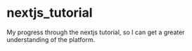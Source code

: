 # nextjs_tutorial
My progress through the nextjs tutorial, so I can get a greater understanding of the platform.
